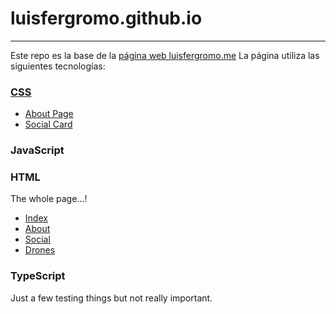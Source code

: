 # luisfergromo.github.io
***
Este repo es la base de la [página web luisfergromo.me][1] 
La página utiliza las siguientes tecnologías: 

### [CSS][css]
* [About Page][about.css] 
* [Social Card][social.css]


### JavaScript 

### HTML 
The whole page...! 
* [Index][index]
* [About][about]
* [Social][social]
* [Drones][drones]

### TypeScript 
Just a few testing things but not really important.




[1]: https://luisfergromo.me/
[css]: https://github.com/luisfergromo/luisfergromo.github.io/tree/master/tools/stylesheets
[about.css]: https://github.com/luisfergromo/luisfergromo.github.io/blob/master/tools/stylesheets/about.css
[social.css]:https://github.com/luisfergromo/luisfergromo.github.io/blob/master/tools/stylesheets/social.css
[index]: https://github.com/luisfergromo/luisfergromo.github.io/blob/master/index.html
[about]: https://github.com/luisfergromo/luisfergromo.github.io/blob/master/about.html
[social]: https://github.com/luisfergromo/luisfergromo.github.io/blob/master/social.html
[drones]: https://github.com/luisfergromo/luisfergromo.github.io/blob/master/drones.html


